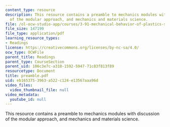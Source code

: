 ```yaml
---
content_type: resource
description: This resource contains a preamble to mechanics modules with discussion
  of the modular approach, and mechanics and materials science.
file: /ol-ocw-studio-app/courses/3-91-mechanical-behavior-of-plastics-spring-2007/eb1653753963a522c124e13567aaa96d_preamble.pdf
file_size: 147199
file_type: application/pdf
learning_resource_types:
- Readings
license: https://creativecommons.org/licenses/by-nc-sa/4.0/
ocw_type: OCWFile
parent_title: Readings
parent_type: CourseSection
parent_uid: 106c3e7c-a318-1592-5947-71c83f813f89
resourcetype: Document
title: preamble.pdf
uid: eb165375-3963-a522-c124-e13567aaa96d
video_files:
  video_thumbnail_file: null
video_metadata:
  youtube_id: null
---
```

This resource contains a preamble to mechanics modules with discussion of the modular approach, and mechanics and materials science.